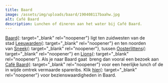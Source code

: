 ```yaml
---
title: Baard
image: /assets/img/uploads/baard/190408117baahw.jpg
alt: Café Baard
description: Lunchen of dineren aan het water bij Café Baard.
---
```


[Baard](https://nl.wikipedia.org/wiki/Baard_&#40;Friesland&#41;){: target="_blank" rel="noopener"} ligt ten zuidwesten van de stad&nbsp;[Leeuwarden](https://nl.wikipedia.org/wiki/Leeuwarden_&#40;stad&#41;){: target="_blank" rel="noopener"}&nbsp;en ten noorden van&nbsp;[Sneek](https://nl.wikipedia.org/wiki/Sneek_&#40;stad&#41;){: target="_blank" rel="noopener"}, tussen&nbsp;[Oosterlittens](https://nl.wikipedia.org/wiki/Oosterlittens){: target="_blank" rel="noopener"}&nbsp;en&nbsp;[Lions](https://nl.wikipedia.org/wiki/Lions_&#40;plaats&#41;){: target="_blank" rel="noopener"}. Als je naar Baard gaat &nbsp;breng dan vooral een bezoek aan [Café Baard](www.cafebaard.nl){: target="_blank" rel="noopener"}&nbsp;voor een heerlijke lunch of de in wijde omtrek vermaarde spareribs. Klik [hier](https://nl.wikipedia.org/wiki/Lijst_van_rijksmonumenten_in_Leeuwarden_&#40;gemeente&#41;#Baard){: target="_blank" rel="noopener"}&nbsp;voor bezienswaardigheden in Baard.

